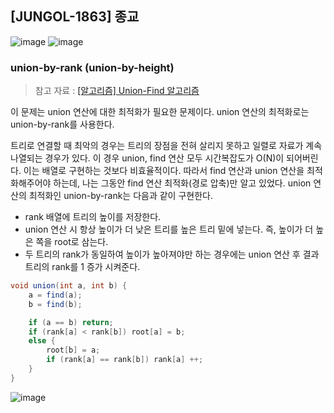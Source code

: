 ## [JUNGOL-1863] 종교

![image](https://user-images.githubusercontent.com/22045163/111661412-59c96a00-8852-11eb-9c57-8700415db977.png)
![image](https://user-images.githubusercontent.com/22045163/111661481-6483ff00-8852-11eb-9efc-e3c0e0939e94.png)

### union-by-rank (union-by-height)

> 참고 자료 : [\[알고리즘\] Union-Find 알고리즘](https://gmlwjd9405.github.io/2018/08/31/algorithm-union-find.html)

이 문제는 union 연산에 대한 최적화가 필요한 문제이다. union 연산의 최적화로는 union-by-rank를 사용한다. 

트리로 연결할 때 최악의 경우는 트리의 장점을 전혀 살리지 못하고 일렬로 자료가 계속 나열되는 경우가 있다. 이 경우 union, find 연산 모두 시간복잡도가 O(N)이 되어버린다. 이는 배열로 구현하는 것보다 비효율적이다. 따라서 find 연산과 union 연산을 최적화해주어야 하는데, 나는 그동안 find 연산 최적화(경로 압축)만 알고 있었다. union 연산의 최적화인 union-by-rank는 다음과 같이 구현한다.

- rank 배열에 트리의 높이를 저장한다.
- union 연산 시 항상 높이가 더 낮은 트리를 높은 트리 밑에 넣는다. 즉, 높이가 더 높은 쪽을 root로 삼는다.
- 두 트리의 rank가 동일하여 높이가 높아져야만 하는 경우에는 union 연산 후 결과 트리의 rank를 1 증가 시켜준다.

```java
void union(int a, int b) {
    a = find(a);
    b = find(b);

    if (a == b) return;
    if (rank[a] < rank[b]) root[a] = b;
    else {
        root[b] = a;
        if (rank[a] == rank[b]) rank[a] ++;
    }
}
```

![image](https://user-images.githubusercontent.com/22045163/111661537-706fc100-8852-11eb-9d59-1945a4401bf2.png)
